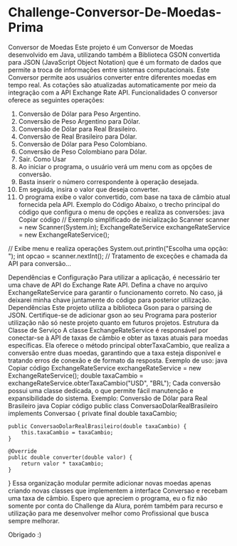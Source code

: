 # Challenge-Conversor-De-Moedas-Prima

Conversor de Moedas
Este projeto é um Conversor de Moedas desenvolvido em Java, utilizando também a Biblioteca GSON  convertida para  JSON (JavaScript Object Notation) que é um formato de dados que permite a troca de informações entre sistemas computacionais. Este Conversor permite aos usuários converter entre diferentes moedas em tempo real. As cotações são atualizadas automaticamente por meio da integração com a API Exchange Rate API.
Funcionalidades
O conversor oferece as seguintes operações:
1.	Conversão de Dólar para Peso Argentino.
2.	Conversão de Peso Argentino para Dólar.
3.	Conversão de Dólar para Real Brasileiro.
4.	Conversão de Real Brasileiro para Dólar.
5.	Conversão de Dólar para Peso Colombiano.
6.	Conversão de Peso Colombiano para Dólar.
7.	Sair.
Como Usar
1.	Ao iniciar o programa, o usuário verá um menu com as opções de conversão.
2.	Basta inserir o número correspondente à operação desejada.
3.	Em seguida, insira o valor que deseja converter.
4.	O programa exibe o valor convertido, com base na taxa de câmbio atual fornecida pela API.
Exemplo do Código
Abaixo, o trecho principal do código que configura o menu de opções e realiza as conversões:
java
Copiar código
// Exemplo simplificado de inicialização
Scanner scanner = new Scanner(System.in);
ExchangeRateService exchangeRateService = new ExchangeRateService();

// Exibe menu e realiza operações
System.out.println("Escolha uma opção: ");
int opcao = scanner.nextInt();
// Tratamento de exceções e chamada da API para conversão...


Dependências e Configuração
Para utilizar a aplicação, é necessário ter uma chave de API do Exchange Rate API. Defina a chave no arquivo ExchangeRateService para garantir o funcionamento correto.
No caso, já deixarei minha chave juntamente do código para posterior utilização.
Dependências
Este projeto utiliza a biblioteca Gson para o parsing de JSON. Certifique-se de adicionar gson ao seu Programa para posterior utilização não só neste projeto quanto em futuros projetos. 
Estrutura da Classe de Serviço
A classe ExchangeRateService é responsável por conectar-se à API de taxas de câmbio e obter as taxas atuais para moedas específicas. Ela oferece o método principal obterTaxaCambio, que realiza a conversão entre duas moedas, garantindo que a taxa esteja disponível e tratando erros de conexão e de formato da resposta.
Exemplo de uso:
java
Copiar código
ExchangeRateService exchangeRateService = new ExchangeRateService();
double taxaCambio = exchangeRateService.obterTaxaCambio("USD", "BRL");
Cada conversão possui uma classe dedicada, o que permite fácil manutenção e expansibilidade do sistema.
Exemplo: Conversão de Dólar para Real Brasileiro
java
Copiar código
public class ConversaoDolarRealBrasileiro implements Conversao {
    private final double taxaCambio;

    public ConversaoDolarRealBrasileiro(double taxaCambio) {
        this.taxaCambio = taxaCambio;
    }

    @Override
    public double converter(double valor) {
        return valor * taxaCambio;
    }
}
Essa organização modular permite adicionar novas moedas apenas criando novas classes que implementem a interface Conversao e recebam uma taxa de câmbio.
Espero que apreciem o programa, eu o fiz não somente por conta do Challenge da Alura, porém também para recurso e utilização para me desenvolver melhor como  Profissional que busca sempre melhorar.

Obrigado  :)

